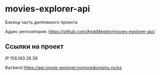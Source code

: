 # movies-explorer-api
Бэкэнд часть дипломного проекта

Адрес репозитория: https://github.com/ArokMeister/movies-explorer-api/

## Ссылки на проект

IP 158.160.28.38

Backend https://api.movie-explorer.nomoredomains.rocks
